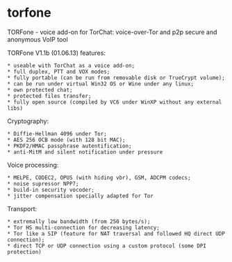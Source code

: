 torfone
=======

TORFone - voice add-on for TorChat: voice-over-Tor and p2p secure and anonymous VoIP tool

TORFone V1.1b (01.06.13) features:

    * useable with TorChat as a voice add-on;
    * full duplex, PTT and VOX modes;
    * fully portable (can be run from removable disk or TrueCrypt volume);
    * can be run under virtual Win32 OS or Wine under any linux;
    * own protected chat;
    * protected files transfer;
    * fully open source (compiled by VC6 under WinXP without any external libs)

Cryptography:

    * Diffie-Hellman 4096 under Tor;
    * AES 256 OCB mode (with 128 bit MAC);
    * PKDF2/HMAC passphrase autentification;
    * anti-MitM and silent notification under pressure

Voice processing:

    * MELPE, CODEC2, OPUS (with hiding vbr), GSM, ADCPM codecs;
    * noise supressor NPP7;
    * build-in security vocoder;
    * jitter compensation specially adapted for Tor

Transport:

    * extremally low bandwidth (from 250 bytes/s);
    * Tor HS multi-connection for decreasing latency;
    * Tor like a SIP (feature for NAT traversal and followed HQ direct UDP connection);
    * direct TCP or UDP connection using a custom protocol (some DPI protection)


